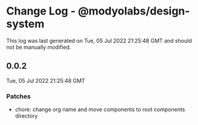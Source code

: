 # Change Log - @modyolabs/design-system

This log was last generated on Tue, 05 Jul 2022 21:25:48 GMT and should not be manually modified.

## 0.0.2
Tue, 05 Jul 2022 21:25:48 GMT

### Patches

- chore: change org name and move components to root components directory

